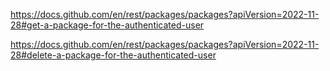 https://docs.github.com/en/rest/packages/packages?apiVersion=2022-11-28#get-a-package-for-the-authenticated-user

https://docs.github.com/en/rest/packages/packages?apiVersion=2022-11-28#delete-a-package-for-the-authenticated-user